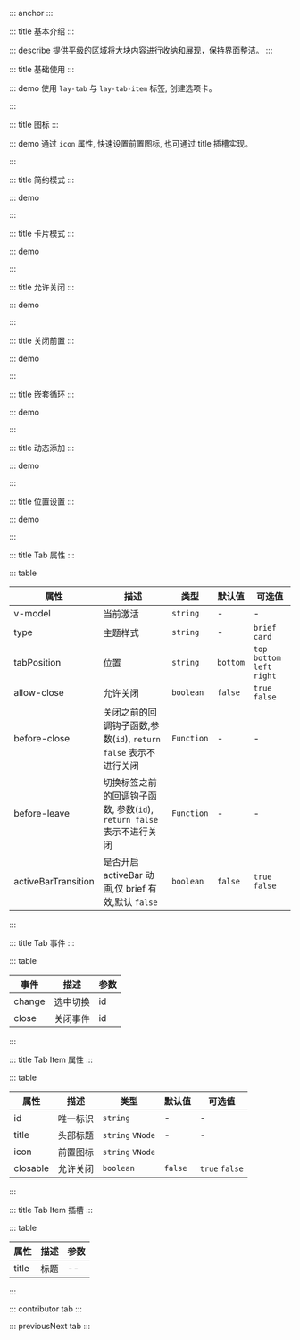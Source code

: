 ::: anchor
:::

::: title 基本介绍
:::

::: describe 提供平级的区域将大块内容进行收纳和展现，保持界面整洁。
:::

::: title 基础使用
:::

::: demo 使用 `lay-tab` 与 `lay-tab-item` 标签, 创建选项卡。

<template>
  <lay-tab v-model="current1">
    <lay-tab-item title="选项一" id="1"><div style="padding:20px">选项一</div></lay-tab-item>
    <lay-tab-item title="选项二" id="2"><div style="padding:20px">选项二</div></lay-tab-item>
  </lay-tab>
</template>

<script>
import { ref } from 'vue'

export default {
  setup() {

    const current1 = ref("1")

    return {
      current1
    }
  }
}
</script>

:::

::: title 图标
:::

::: demo 通过 `icon` 属性, 快速设置前置图标, 也可通过 title 插槽实现。

<template>
  <lay-tab v-model="current11" :allow-close="true">
    <lay-tab-item id="1" title="选项一">
      <div style="padding:20px">选项一</div>
    </lay-tab-item>
    <lay-tab-item id="2" title="选项二" icon="layui-icon-console">
      <div style="padding:20px">选项二</div>
    </lay-tab-item>
    <lay-tab-item id="3" title="选项三" :icon="renderIconFunc">
      <div style="padding:20px">选项三</div>
    </lay-tab-item>
    <lay-tab-item id="4">
      <template #title>
        选项四
        <lay-icon type="layui-icon-set" style="margin-left:8px"></lay-icon>
      </template>
      <div style="padding:20px">选项四</div>
    </lay-tab-item>
    <lay-tab-item id="5" :title="renderTitleFunc">
      <div style="padding:20px">选项五</div>
    </lay-tab-item>
  </lay-tab>
</template>

<script>
import { ref,h , Fragment,resolveComponent} from 'vue'

export default {
  setup() {
    const LayIcon = resolveComponent("LayIcon");

    const current11 = ref("1")

    const renderIconFunc = () => h("span", {
      style: "margin-right: 8px;"
    },"🚧");

    const renderTitleFunc = () => [
      h(LayIcon, 
      {
        type: "layui-icon-component",
        style: "margin-right: 8px;",
      }),
      h("span", 
      {
        style: "color: red",
      },
      "选项五"),
    ]

    return {
      current11,
      renderTitleFunc,
      renderIconFunc,
    }
  }
}
</script>

:::

::: title 简约模式
:::

::: demo

<template>
  <lay-tab type="brief" v-model="current2">
    <lay-tab-item title="选项一" id="1"><div style="padding:20px">选项一</div></lay-tab-item>
    <lay-tab-item title="选项二" id="2"><div style="padding:20px">选项二</div></lay-tab-item>
  </lay-tab>
</template>

<script>
import { ref } from 'vue'

export default {
  setup() {

    const current2 = ref("1")

    return {
      current2
    }
  }
}
</script>

:::

::: title 卡片模式
:::

::: demo

<template>
  <lay-tab type="card" v-model="current3">
    <lay-tab-item title="选项一" id="1"><div style="padding:20px">选项一</div></lay-tab-item>
    <lay-tab-item title="选项二" id="2"><div style="padding:20px">选项二</div></lay-tab-item>
  </lay-tab>
</template>

<script>
import { ref } from 'vue'

export default {
  setup() {

    const current3 = ref("1")

    return {
      current3
    }
  }
}
</script>

:::

::: title 允许关闭
:::

::: demo

<template>
  <lay-tab type="card" v-model="current4" :allow-close="allowClose" @change="change" @close="close">
    <lay-tab-item title="选项一" id="1"><div style="padding:20px">选项一</div></lay-tab-item>
    <lay-tab-item title="选项二" id="2"><div style="padding:20px">选项二</div></lay-tab-item>
    <lay-tab-item title="选项三" id="3"><div style="padding:20px">选项三</div></lay-tab-item>
  </lay-tab>
</template>

<script>
import { ref } from 'vue'

export default {
  setup() {

    const current4 = ref("1")
    const allowClose = ref(true)

    const change = function(id){
      console.log("当前值:" +id)
    }

    const close = function(id){
      console.log("当前关闭:" + id)
    }

    return {
      current4,
      allowClose,
      change,
      close
    }
  }
}
</script>

:::

::: title 关闭前置
:::

::: demo

<template>
  <lay-tab type="card" v-model="current5" allow-close @change="change5" @close="close5" :beforeClose="beforeClose">
    <lay-tab-item title="选项一" id="1" closable="true"><div style="padding:20px">选项一</div></lay-tab-item>
    <lay-tab-item title="选项二" id="2" closable="false"><div style="padding:20px">选项二</div></lay-tab-item>
    <lay-tab-item title="选项三" id="3"><div style="padding:20px">选项三</div></lay-tab-item>
    <lay-tab-item title="选项四" id="4"><div style="padding:20px">选项四</div></lay-tab-item>
    <lay-tab-item title="选项五" id="5"><div style="padding:20px">选项五</div></lay-tab-item>
  </lay-tab>
  <div style="color:#ff5722;">id为单数的可以关闭</div>
</template>

<script>
import { ref } from 'vue'

export default {
  setup() {

    const current5 = ref("1")

    const change5 = function(id){
      console.log("当前值:" +id)
    }

    const beforeClose = function(id){
      return parseInt(id) % 2 === 1;
    }

    const close5 = function(id){
      console.log("当前关闭:" + id)
    }

    return {
      current5,
      change5,
      beforeClose,
      close5
    }
  }
}
</script>

:::

::: title 嵌套循环
:::

::: demo

<template>
  <lay-tab type="card" allow-close v-model="current6" @change="change6">
    <lay-tab-item v-for="a in arr" :key="a" :title="a.title" :id="a.id" :closable="a.closable">
      内容{{a.id}}
    </lay-tab-item>
  </lay-tab>
</template>

<script>
import { ref } from 'vue'

export default {
  setup() {

    const current6 = ref('1')
    const change6 = function(id){
      alert(id)
    }

    const arr = ref([
      {id:'1', title:'选项一', closable: false},
      {id:'2', title:'选项二'},
      {id:'3', title:'选项三'}
    ])

    return {
      current6,
      arr
    }
  }
}
</script>

:::

::: title 动态添加
:::

::: demo

<template>
  <lay-button @click="addTab">添加</lay-button>
  <lay-tab type="card" allow-close v-model="current8">
    <lay-tab-item v-for="a in arr2" :key="a" :title="a.title" :id="a.id" :closable="a.closable">
      内容{{a.id}}
    </lay-tab-item>
  </lay-tab>
</template>

<script>
import { ref } from 'vue'

export default {
  setup() {
    let index = 4;
    const current8 = ref('1')
    const arr2 = ref([
      {id:'1', title:'选项一', closable: false},
      {id:'2', title:'选项二'},
      {id:'3', title:'选项三'}
    ])
    const addTab = function(){
      index++;
      arr2.value.push({
        id: String(index), 
        title:'新选项卡' + index
      })
      current8.value = String(index);
    }

    return {
      arr2,
      addTab,
      current8
    }
  }
}
</script>

:::


::: title 位置设置
:::

::: demo

<template>
  <lay-button-group>
      <lay-button type="default" size="sm" @click = "tabPosition = 'left'">left</lay-button>
      <lay-button type="default" size="sm" @click = "tabPosition = 'right'">right</lay-button>
      <lay-button type="default" size="sm" @click = "tabPosition = 'top'">top</lay-button>
      <lay-button type="default" size="sm" @click = "tabPosition = 'bottom'">bottom</lay-button>
  </lay-button-group>
  <lay-button-group>
      <lay-button type="default" size="sm" @click = "tabType = ''">默认</lay-button>
      <lay-button type="default" size="sm" @click = "tabType = 'brief'">简约</lay-button>
      <lay-button type="default" size="sm" @click = "tabType = 'card'">卡片</lay-button>
  </lay-button-group>
  <lay-tab :type="tabType" v-model="current7" :tabPosition = "tabPosition">
    <lay-tab-item title="选项一" id="1"><div style="padding:20px">选项一</div></lay-tab-item>
    <lay-tab-item title="选项二" id="2"><div style="padding:20px">选项二</div></lay-tab-item>
    <lay-tab-item title="选项三" id="3"><div style="padding:20px">选项三</div></lay-tab-item>
    <lay-tab-item title="选项四" id="4"><div style="padding:20px">选项四</div></lay-tab-item>
  </lay-tab>
</template>

<script>
import { ref } from 'vue'

export default {
  setup() {

    const current7 = ref("1");
    const tabPosition = ref("left");
    const tabType = ref("brief");

    return {
      current2,
      tabPosition,
      tabType
    }
  }
}
</script>

:::

::: title Tab 属性
:::

::: table

| 属性                | 描述                                               | 类型                                      | 默认值   | 可选值                        |
| ------------------- | -------------------------------------------------- | ----------------------------------------- | -------- | ----------------------------- |
| v-model             | 当前激活                                           | `string`                                  | -        | -                             |
| type                | 主题样式                                           | `string`                                  | -        | `brief` `card`                            |
| tabPosition         | 位置                                               | `string`                                  | `bottom` | `top` `bottom` `left` `right` |
| allow-close         | 允许关闭                                           | `boolean`                                 | `false`  | `true` `false`                |
| before-close        | 关闭之前的回调钩子函数,参数(`id`), `return false` 表示不进行关闭                  | `Function` | -        | -                             |
| before-leave        | 切换标签之前的回调钩子函数,  参数(`id`), `return false` 表示不进行关闭              | `Function` | -        | -                             |
| activeBarTransition | 是否开启 activeBar 动画,仅 brief 有效,默认 `false` | `boolean`                                 | `false`  | `true` `false`                |

:::

::: title Tab 事件
:::

::: table

| 事件   | 描述     | 参数 |
| ------ | -------- | ---- |
| change | 选中切换 | id   |
| close  | 关闭事件 | id   |

:::

::: title Tab Item 属性
:::

::: table

| 属性     | 描述                  | 类型             | 默认值  | 可选值         |
| -------- | --------------------- | ---------------- | ------- | -------------- |
| id       | 唯一标识              | `string`         | -       | -              |
| title    | 头部标题 | `string` `VNode` | -       | -              |
| icon     | 前置图标| `string` `VNode`
| closable | 允许关闭              | `boolean`        | `false` | `true` `false` |

:::

::: title Tab Item 插槽
:::

::: table

| 属性     | 描述     | 参数 |
| -------- | -------- | ------ |
| title    | 标题 | --     |

:::

::: contributor tab
::: 

::: previousNext tab
:::
